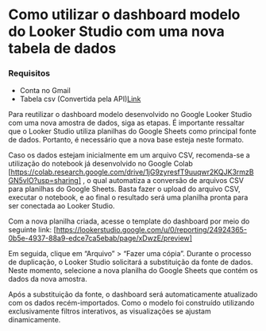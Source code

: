 # Como utilizar o dashboard modelo do Looker Studio com uma nova tabela de dados

### Requisitos
- Conta no Gmail
- Tabela csv (Convertida pela API)[Link]([https://colab.research.google.com/drive/1jG9zyresfT9uuqwr2KQJK3rmzBGN5vlO?usp=sharing)

Para reutilizar o dashboard modelo desenvolvido no Google Looker Studio com uma nova amostra de dados, siga as etapas. É importante ressaltar que o Looker Studio utiliza planilhas do Google Sheets como principal fonte de dados. Portanto, é necessário que a nova base esteja neste formato.

Caso os dados estejam inicialmente em um arquivo CSV, recomenda-se a utilização do notebook já desenvolvido no Google Colab [https://colab.research.google.com/drive/1jG9zyresfT9uuqwr2KQJK3rmzBGN5vlO?usp=sharing] , o qual automatiza a conversão de arquivos CSV para planilhas do Google Sheets. Basta fazer o upload do arquivo CSV, executar o notebook, e ao final o resultado será uma planilha pronta para ser conectada ao Looker Studio.

Com a nova planilha criada, acesse o template do dashboard por meio do seguinte link:
[https://lookerstudio.google.com/u/0/reporting/24924365-0b5e-4937-88a9-edce7ca5ebab/page/xDwzE/preview]

Em seguida, clique em “Arquivo” > “Fazer uma cópia”. Durante o processo de duplicação, o Looker Studio solicitará a substituição da fonte de dados. Neste momento, selecione a nova planilha do Google Sheets que contém os dados da nova amostra.

Após a substituição da fonte, o dashboard será automaticamente atualizado com os dados recém-importados. Como o modelo foi construído utilizando exclusivamente filtros interativos, as visualizações se ajustam dinamicamente.

